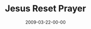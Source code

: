 ---
layout: message
category: message
series: "Reset"
title: "Jesus Reset Prayer"
date: 2009-03-22-00-00
message_id: 555
audio: "http://s3.amazonaws.com/crossroadsaudiomessages/Reset5.mp3"
audio-duration: "41:58"
description: "Jesus reset prayer from transactional to relational."
video: "https://s3.amazonaws.com/crossroadsvideomessages/Reset5.mp4"
video-duration: "41:58"
video-image: "http://s3.amazonaws.com/crossroads-media/images/legacy/content/Reset5-still.jpg"
program: "http://s3.amazonaws.com/crossroads-media/media/legacy/documents/0321_22Program.pdf"
explicit: "N"
---